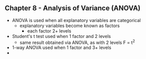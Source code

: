 ## Chapter 8 - Analysis of Variance (ANOVA)

* ANOVA is used when all explanatory variables are categorical
  * explanatory variables become known as factors
    * each factor 2+ levels
* Student's t test used when 1 factor and 2 levels
  * same result obtained via ANOVA, as with 2 levels F = t<sup>2</sup>
* 1-way ANOVA used when 1 factor and 3+ levels
* 
